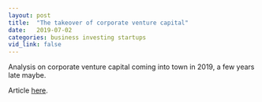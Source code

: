 ```yaml
---
layout: post
title:  "The takeover of corporate venture capital"
date:   2019-07-02
categories: business investing startups
vid_link: false
---
```


Analysis on corporate venture capital coming into town in 2019, a few years late maybe.

Article [here].

[here]: //www.vccafe.com/2019/06/19/the-takeover-of-corporate-venture-capital/